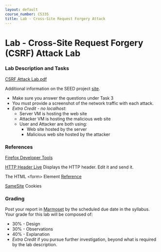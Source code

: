 ```yaml
---
layout: default
course_number: CS335
title: Lab - Cross-Site Request Forgery Attack
---
```


# Lab - Cross-Site Request Forgery (CSRF) Attack Lab

### Lab Description and Tasks

[CSRF Attack Lab.pdf](Web_CSRF_Elgg.pdf)

Additional information on the SEED project [site](https://seedsecuritylabs.org/Labs_16.04/Web/Web_CSRF_Elgg/).

- Make sure you answer the questions under Task 3
- You must provide a screenshot of the network traffic with each attack.
- *Extra Credit - no localhost*:
  - Server VM is hosting the web site
  - Attacker VM is hosting the malicious web site
  - User and Attacker are both using:
    - Web site hosted by the server
    - Malicious web site hosted by the attacker

### References

[Firefox Developer Tools](https://developer.mozilla.org/en-US/docs/Tools)  

[HTTP Header Live](https://addons.mozilla.org/en-US/firefox/addon/http-header-live/) Displays the HTTP header. Edit it and send it.  

The HTML &lt;form&gt; Element [Reference](https://developer.mozilla.org/en-US/docs/Web/HTML/Element/form)

[SameSite](https://developer.mozilla.org/en-US/docs/Web/HTTP/Headers/Set-Cookie/SameSite) Cookies

### Grading

Post your report in [Marmoset](https://cs.ycp.edu/marmoset) by the scheduled due date in the syllabus. Your grade for this lab will be composed of:
- 30% - Design
- 30% - Observations
- 40% - Explanation
- *Extra Credit* if you pursue further investigation, beyond what is required by the lab description.
